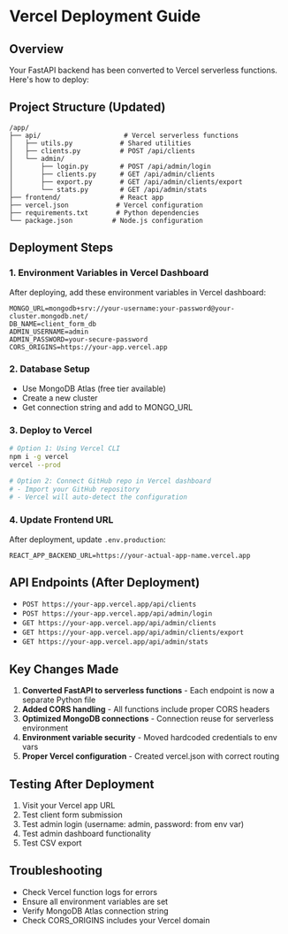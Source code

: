 # Vercel Deployment Guide

## Overview
Your FastAPI backend has been converted to Vercel serverless functions. Here's how to deploy:

## Project Structure (Updated)
```
/app/
├── api/                     # Vercel serverless functions
│   ├── utils.py            # Shared utilities
│   ├── clients.py          # POST /api/clients
│   └── admin/
│       ├── login.py        # POST /api/admin/login
│       ├── clients.py      # GET /api/admin/clients
│       ├── export.py       # GET /api/admin/clients/export
│       └── stats.py        # GET /api/admin/stats
├── frontend/               # React app
├── vercel.json            # Vercel configuration
├── requirements.txt       # Python dependencies
└── package.json          # Node.js configuration
```

## Deployment Steps

### 1. Environment Variables in Vercel Dashboard
After deploying, add these environment variables in Vercel dashboard:

```
MONGO_URL=mongodb+srv://your-username:your-password@your-cluster.mongodb.net/
DB_NAME=client_form_db
ADMIN_USERNAME=admin
ADMIN_PASSWORD=your-secure-password
CORS_ORIGINS=https://your-app.vercel.app
```

### 2. Database Setup
- Use MongoDB Atlas (free tier available)
- Create a new cluster
- Get connection string and add to MONGO_URL

### 3. Deploy to Vercel
```bash
# Option 1: Using Vercel CLI
npm i -g vercel
vercel --prod

# Option 2: Connect GitHub repo in Vercel dashboard
# - Import your GitHub repository
# - Vercel will auto-detect the configuration
```

### 4. Update Frontend URL
After deployment, update `.env.production`:
```
REACT_APP_BACKEND_URL=https://your-actual-app-name.vercel.app
```

## API Endpoints (After Deployment)
- `POST https://your-app.vercel.app/api/clients`
- `POST https://your-app.vercel.app/api/admin/login` 
- `GET https://your-app.vercel.app/api/admin/clients`
- `GET https://your-app.vercel.app/api/admin/clients/export`
- `GET https://your-app.vercel.app/api/admin/stats`

## Key Changes Made
1. **Converted FastAPI to serverless functions** - Each endpoint is now a separate Python file
2. **Added CORS handling** - All functions include proper CORS headers
3. **Optimized MongoDB connections** - Connection reuse for serverless environment
4. **Environment variable security** - Moved hardcoded credentials to env vars
5. **Proper Vercel configuration** - Created vercel.json with correct routing

## Testing After Deployment
1. Visit your Vercel app URL
2. Test client form submission
3. Test admin login (username: admin, password: from env var)
4. Test admin dashboard functionality
5. Test CSV export

## Troubleshooting
- Check Vercel function logs for errors
- Ensure all environment variables are set
- Verify MongoDB Atlas connection string
- Check CORS_ORIGINS includes your Vercel domain